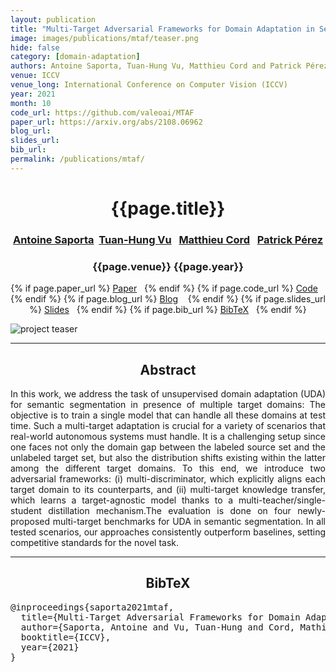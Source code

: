 ```yaml
---
layout: publication
title: "Multi-Target Adversarial Frameworks for Domain Adaptation in Semantic Segmentation"
image: images/publications/mtaf/teaser.png
hide: false
category: [domain-adaptation]
authors: Antoine Saporta, Tuan-Hung Vu, Matthieu Cord and Patrick Pérez
venue: ICCV
venue_long: International Conference on Computer Vision (ICCV)
year: 2021
month: 10
code_url: https://github.com/valeoai/MTAF
paper_url: https://arxiv.org/abs/2108.06962
blog_url: 
slides_url: 
bib_url: 
permalink: /publications/mtaf/
---
```


<h1 align="center"> {{page.title}} </h1>
<!-- Simple call of authors -->
<!-- <h3 align="center"> {{page.authors}} </h3> -->
<!-- Alternatively you can add links to author pages -->
<h3 align="center"> <a href="https://scholar.google.com/citations?user=jSwfIU4AAAAJ">Antoine Saporta</a>&nbsp;&nbsp;<a href="https://tuanhungvu.github.io/">Tuan-Hung Vu</a>&nbsp;&nbsp; <a href="https://cord.isir.upmc.fr/">Matthieu Cord</a>&nbsp;&nbsp; <a href="https://ptrckprz.github.io/">Patrick Pérez</a> </h3>


<h3 align="center"> {{page.venue}} {{page.year}} </h3>

<div align="center">
  <p>
    {% if page.paper_url %}
    <a href="{{ page.paper_url }}"><i class="far fa-file-pdf"></i> Paper</a>&nbsp;&nbsp;
    {% endif %}
    {% if page.code_url %}
    <a href="{{ page.code_url }}"><i class="fab fa-github"></i> Code</a> &nbsp;&nbsp;
    {% endif %}
    {% if page.blog_url %}
    <a href="{{ page.blog_url }}"><i class="fab fa-blogger"></i> Blog</a> &nbsp;&nbsp;
    {% endif %}
    {% if page.slides_url %}
    <a href="{{ page.slides_url }}"><i class="far fa-file-pdf"></i> Slides</a>&nbsp;&nbsp;
    {% endif %}
    {% if page.bib_url %}
    <a href="{{ page.bib_url}}"><i class="far fa-file-alt"></i> BibTeX</a>&nbsp;&nbsp;
    {% endif %}
  </p>
</div>

<div class="publication-teaser">
    <img src="../../{{ page.image }}" alt="project teaser"/>
</div>


<hr>

<h2  align="center"> Abstract</h2>

<p align="justify">In this work, we address the task of unsupervised domain adaptation (UDA) for semantic segmentation in presence of multiple target domains: The objective is to train a single model that can handle all these domains at test time. Such a multi-target adaptation is crucial for a variety of scenarios that real-world autonomous systems must handle. It is a challenging setup since one faces not only the domain gap between the labeled source set and the unlabeled target set, but also the distribution shifts existing within the latter among the different target domains. To this end, we introduce two adversarial frameworks: (i) multi-discriminator, which explicitly aligns each target domain to its counterparts, and (ii) multi-target knowledge transfer, which learns a target-agnostic model thanks to a multi-teacher/single-student distillation mechanism.The evaluation is done on four newly-proposed multi-target benchmarks for UDA in semantic segmentation. In all tested scenarios, our approaches consistently outperform baselines, setting competitive standards for the novel task.

</p>

<hr>


<h2  align="center">BibTeX</h2>
<left>
  <pre class="bibtex-box">
@inproceedings{saporta2021mtaf,
  title={Multi-Target Adversarial Frameworks for Domain Adaptation in Semantic Segmentation},
  author={Saporta, Antoine and Vu, Tuan-Hung and Cord, Mathieu and P{\'e}rez, Patrick},
  booktitle={ICCV},
  year={2021}
}</pre>
</left>

<br>
